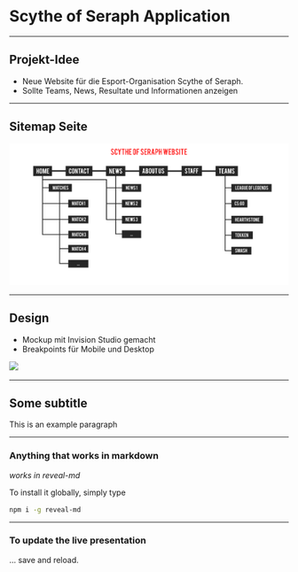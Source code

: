 # Scythe of Seraph Application

---

## Projekt-Idee

- Neue Website für die Esport-Organisation Scythe of Seraph.
- Sollte Teams, News, Resultate und Informationen anzeigen

---

## Sitemap Seite

<img src="./images/sitemap.png"/>

---

## Design

- Mockup mit Invision Studio gemacht
- Breakpoints für Mobile und Desktop

<img src="./images/mockup"/>

----

## Some subtitle

This is an example paragraph

----

### Anything that works in markdown

*works in reveal-md*

To install it globally, simply type

```bash
npm i -g reveal-md
```

----

### To update the live presentation

... save and reload.
